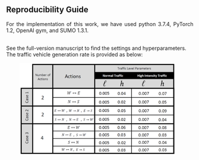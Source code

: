 ## Reproducibility Guide ##

<div align="justify"> For the implementation of this work, we have used python 3.7.4, PyTorch 1.2, OpenAI gym, and SUMO 1.3.1. </div> <br>

See the full-version manuscript to find the settings and hyperparameters. The traffic vehicle generation rate is provided as below:

&emsp; &emsp; <img src=table.PNG width="420" height="250" />
